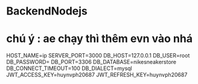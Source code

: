 # BackendNodejs
# chú ý : ae chạy thì thêm evn vào nhá 
HOST_NAME=ip
SERVER_PORT=3000
DB_HOST=127.0.0.1
DB_USER=root
DB_PASSWORD=
DB_PORT=3306
DB_DATABASE=nikesneakerstore
DB_CONNECT_TIMEOUT=100
DB_DIALECT=mysql
JWT_ACCESS_KEY=huynvph20687
JWT_REFRESH_KEY=huynvph20687
